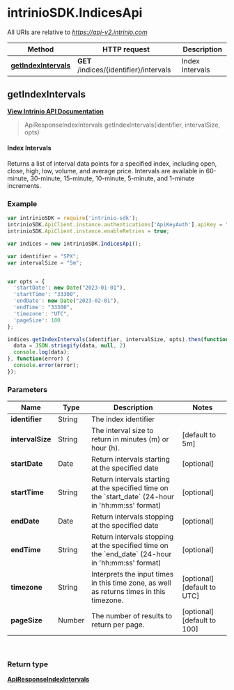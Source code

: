 # intrinioSDK.IndicesApi

All URIs are relative to *https://api-v2.intrinio.com*

Method | HTTP request | Description
------------- | ------------- | -------------
[**getIndexIntervals**](IndicesApi.md#getIndexIntervals) | **GET** /indices/{identifier}/intervals | Index Intervals



[//]: # (START_OPERATION)

[//]: # (CLASS:IndicesApi)

[//]: # (METHOD:getIndexIntervals)

[//]: # (RETURN_TYPE:ApiResponseIndexIntervals)

[//]: # (RETURN_TYPE_KIND:object)

[//]: # (RETURN_TYPE_DOC:ApiResponseIndexIntervals.md)

[//]: # (OPERATION:getIndexIntervals_v2)

[//]: # (ENDPOINT:/indices/{identifier}/intervals)

[//]: # (DOCUMENT_LINK:IndicesApi.md#getIndexIntervals)

<a name="getIndexIntervals"></a>
## **getIndexIntervals**

[**View Intrinio API Documentation**](https://docs.intrinio.com/documentation/javascript/getIndexIntervals_v2)

[//]: # (START_OVERVIEW)

> ApiResponseIndexIntervals getIndexIntervals(identifier, intervalSize, opts)

#### Index Intervals


Returns a list of interval data points for a specified index, including open, close, high, low, volume, and average price. Intervals are available in 60-minute, 30-minute, 15-minute, 10-minute, 5-minute, and 1-minute increments.

[//]: # (END_OVERVIEW)

### Example

[//]: # (START_CODE_EXAMPLE)

```javascript
var intrinioSDK = require('intrinio-sdk');
intrinioSDK.ApiClient.instance.authentications['ApiKeyAuth'].apiKey = "YOUR_API_KEY";
intrinioSDK.ApiClient.instance.enableRetries = true;

var indices = new intrinioSDK.IndicesApi();

var identifier = "SPX";
var intervalSize = "5m";


var opts = { 
  'startDate': new Date("2023-01-01"),
  'startTime': "33300",
  'endDate': new Date("2023-02-01"),
  'endTime': "33300",
  'timezone': "UTC",
  'pageSize': 100
};

indices.getIndexIntervals(identifier, intervalSize, opts).then(function(data) {
  data = JSON.stringify(data, null, 2)
  console.log(data);
}, function(error) {
  console.error(error);
});
```

[//]: # (END_CODE_EXAMPLE)

### Parameters

[//]: # (START_PARAMETERS)


Name | Type | Description  | Notes
------------- | ------------- | ------------- | -------------
 **identifier** | String| The index identifier |  &nbsp;
 **intervalSize** | String| The interval size to return in minutes (m) or hour (h). | [default to 5m] &nbsp;
 **startDate** | Date| Return intervals starting at the specified date | [optional]  &nbsp;
 **startTime** | String| Return intervals starting at the specified time on the &#x60;start_date&#x60; (24-hour in &#39;hh:mm:ss&#39; format) | [optional]  &nbsp;
 **endDate** | Date| Return intervals stopping at the specified date | [optional]  &nbsp;
 **endTime** | String| Return intervals stopping at the specified time on the &#x60;end_date&#x60; (24-hour in &#39;hh:mm:ss&#39; format) | [optional]  &nbsp;
 **timezone** | String| Interprets the input times in this time zone, as well as returns times in this timezone. | [optional] [default to UTC] &nbsp;
 **pageSize** | Number| The number of results to return per page. | [optional] [default to 100] &nbsp;
<br/>

[//]: # (END_PARAMETERS)

### Return type

[**ApiResponseIndexIntervals**](ApiResponseIndexIntervals.md)



[//]: # (END_OPERATION)


